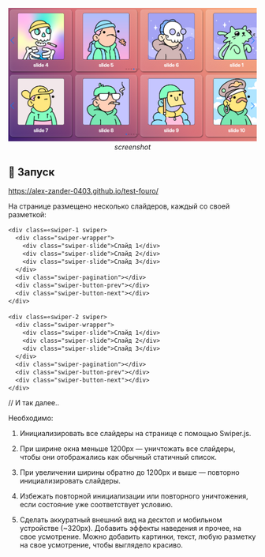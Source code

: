 <div align="center">

![JS Quiz Test Interface](screenshots/screenshot-1.png)
_screenshot_

</div>

## 🚀 Запуск

https://alex-zander-0403.github.io/test-fouro/

На странице размещено несколько слайдеров, каждый со своей разметкой:

```
<div class=«swiper-1 swiper>
  <div class="swiper-wrapper">
    <div class="swiper-slide">Слайд 1</div>
    <div class="swiper-slide">Слайд 2</div>
    <div class="swiper-slide">Слайд 3</div>
  </div>
  <div class="swiper-pagination"></div>
  <div class="swiper-button-prev"></div>
  <div class="swiper-button-next"></div>
</div>

<div class=«swiper-2 swiper>
  <div class="swiper-wrapper">
    <div class="swiper-slide">Слайд 1</div>
    <div class="swiper-slide">Слайд 2</div>
    <div class="swiper-slide">Слайд 3</div>
  </div>
  <div class="swiper-pagination"></div>
  <div class="swiper-button-prev"></div>
  <div class="swiper-button-next"></div>
</div>
```

// И так далее..

Необходимо:

1.  Инициализировать все слайдеры на странице с помощью Swiper.js.

2.  При ширине окна меньше 1200px — уничтожать все слайдеры, чтобы они отображались как обычный статичный список.

3.  При увеличении ширины обратно до 1200px и выше — повторно инициализировать слайдеры.

4.  Избежать повторной инициализации или повторного уничтожения, если состояние уже соответствует условию.

5.  Сделать аккуратный внешний вид на десктоп и мобильном устройстве (~320px). Добавить эффекты наведения и прочее, на свое усмотрение. Можно добавить картинки, текст, любую разметку на свое усмотрение, чтобы выглядело красиво.
